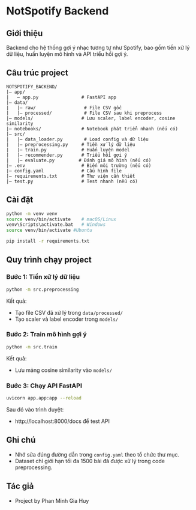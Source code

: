 # NotSpotify Backend

## Giới thiệu
Backend cho hệ thống gợi ý nhạc tương tự như Spotify, bao gồm tiền xử lý dữ liệu, huấn luyện mô hình và API triểu hồi gợi ý.

## Câu trúc project

```
NOTSPOTIFY_BACKEND/
|— app/
|   — app.py                # FastAPI app
|— data/
|   |— raw/                  # File CSV gốc
|   |— processed/            # File CSV sau khi preprocess
|— models/                  # Lưu scaler, label encoder, cosine similarity
|— notebooks/               # Notebook phát triển nhanh (nếu có)
|— src/
|   |— data_loader.py        # Load config và dữ liệu
|   |— preprocessing.py     # Tiền xử lý dữ liệu
|   |— train.py             # Huấn luyện model
|   |— recommender.py       # Triểu hồi gợi ý
|   |— evaluate.py         # Đánh giá mô hình (nếu có)
|— .env                     # Biến môi trường (nếu có)
|— config.yaml              # Cấu hình file
|— requirements.txt         # Thư viện cần thiết
|— test.py                  # Test nhanh (nếu có)
```

## Cài đặt

```bash
python -m venv venv
source venv/bin/activate    # macOS/Linux
venv\Scripts\activate.bat   # Windows
source venv/bin/activate #Ubuntu

pip install -r requirements.txt
```

## Quy trình chạy project

### Bước 1: Tiền xử lý dữ liệu

```bash
python -m src.preprocessing
```

Kết quả:
- Tạo file CSV đã xử lý trong `data/processed/`
- Tạo scaler và label encoder trong `models/`

### Bước 2: Train mô hình gợi ý

```bash
python -m src.train
```

Kết quả:
- Lưu mảng cosine similarity vào `models/`

### Bước 3: Chạy API FastAPI

```bash
uvicorn app.app:app --reload
```

Sau đó vào trình duyệt:
- http://localhost:8000/docs để test API

## Ghi chú
- Nhớ sửa đúng đường dẫn trong `config.yaml` theo tổ chức thư mục.
- Dataset chỉ giới hạn tối đa 1500 bài đã được xử lý trong code preprocessing.

## Tác giả
- Project by Phan Minh Gia Huy
